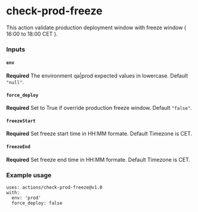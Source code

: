 # check-prod-freeze

This action validate production deployment window with freeze window ( 16:00 to 18:00 CET ).

### Inputs

#### `env`

**Required** The environment qa|prod expected values in lowercase. Default `"null"`.

#### `force_deploy`

**Required** Set to True if override production freeze window. Default `"false"`.

#### `freezeStart`

**Required** Set freeze start time in HH:MM formate. Default Timezone is CET.

#### `freezeEnd`

**Required**  Set freeze end time in HH:MM formate. Default Timezone is CET.

### Example usage
```
uses: actions/check-prod-freeze@v1.0
with:
  env: 'prod'
  force_deploy: false
```
